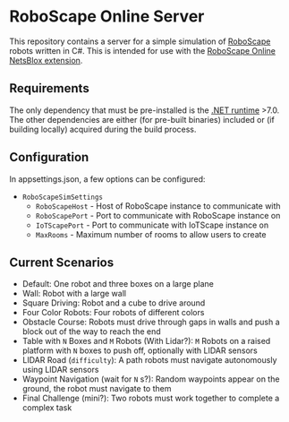 # RoboScape Online Server

This repository contains a server for a simple simulation of [RoboScape](https://www.netsblox.org/roboscape) robots written in C#. This is intended for use with the [RoboScape Online NetsBlox extension](https://extensions.netsblox.org).

## Requirements
The only dependency that must be pre-installed is the [.NET runtime](https://github.com/dotnet/runtime) >7.0. The other dependencies are either (for pre-built binaries) included or (if building locally) acquired during the build process.  

## Configuration
In appsettings.json, a few options can be configured:

 - `RoboScapeSimSettings`
   - `RoboScapeHost` - Host of RoboScape instance to communicate with
   - `RoboScapePort` - Port to communicate with RoboScape instance on
   - `IoTScapePort` - Port to communicate with IoTScape instance on
   - `MaxRooms` - Maximum number of rooms to allow users to create

## Current Scenarios

 - Default: One robot and three boxes on a large plane
 - Wall: Robot with a large wall
 - Square Driving: Robot and a cube to drive around
 - Four Color Robots: Four robots of different colors
 - Obstacle Course: Robots must drive through gaps in walls and push a block out of the way to reach the end
 - Table with `N` Boxes and `M` Robots (With Lidar?): `M` Robots on a raised platform with `N` boxes to push off, optionally with LIDAR sensors
 - LIDAR Road (`difficulty`): A path robots must navigate autonomously using LIDAR sensors
 - Waypoint Navigation (wait for `N` s?): Random waypoints appear on the ground, the robot must navigate to them
 - Final Challenge (mini?): Two robots must work together to complete a complex task
